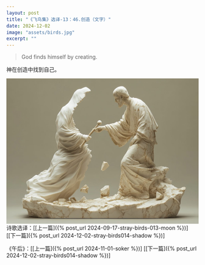 ```yaml
---
layout: post
title: "《飞鸟集》选译-13：46.创造（文字）"
date: 2024-12-02
image: "assets/birds.jpg"
excerpt: ""
---
```


> God finds himself by creating.

神在创造中找到自己。

<img style="float:left" src="/assets/self-sculpture.jpg">

----
诗歌选译：\[[上一篇]({% post_url 2024-09-17-stray-birds-013-moon %})\] \[[下一篇]({% post_url 2024-12-02-stray-birds014-shadow %})\] 

《午后》：\[[上一篇]({% post_url 2024-11-01-soker %})\] \[[下一篇]({% post_url 2024-12-02-stray-birds014-shadow %})\] 
